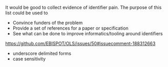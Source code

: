It would be good to collect evidence of identifier pain. The purpose of this list could be used to 
* Convince funders of the problem
* Provide a set of references for a paper or specification
* See what can be done to improve informatics/tooling around identifiers

https://github.com/EBISPOT/OLS/issues/50#issuecomment-188312663
* underscore delimited forms
* case sensitivity
